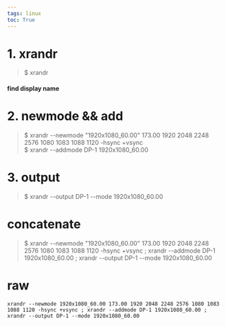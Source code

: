 ```yaml
---
tags: linux
toc: True
---
```

# 1. xrandr
> $ xrandr
#### find display name

# 2. newmode && add  
> $ xrandr --newmode "1920x1080_60.00"  173.00  1920 2048 2248 2576  1080 1083 1088 1120 -hsync +vsync  
> $ xrandr --addmode DP-1 1920x1080_60.00

# 3. output
> $ xrandr --output DP-1 --mode 1920x1080_60.00

# concatenate
> $ xrandr --newmode "1920x1080_60.00"  173.00  1920 2048 2248 2576  1080 1083 1088 1120 -hsync +vsync ; xrandr --addmode DP-1 1920x1080_60.00 ; xrandr --output DP-1 --mode 1920x1080_60.00


# raw
```
xrandr --newmode 1920x1080_60.00 173.00 1920 2048 2248 2576 1080 1083 1088 1120 -hsync +vsync ; xrandr --addmode DP-1 1920x1080_60.00 ; xrandr --output DP-1 --mode 1920x1080_60.00
```

